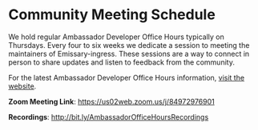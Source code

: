 # Community Meeting Schedule

We hold regular Ambassador Developer Office Hours typically on Thursdays. Every four to six weeks we dedicate a session to meeting the maintainers of Emissary-ingress.  These sessions are a way to connect in person to share updates and listen to feedback from the community. 

For the latest Ambassador Developer Office Hours information, [visit the website](https://www.getambassador.io/about-us/events/meet-the-maintainers-sessions/).


**Zoom Meeting Link**: https://us02web.zoom.us/j/84972976901

**Recordings**: http://bit.ly/AmbassadorOfficeHoursRecordings
